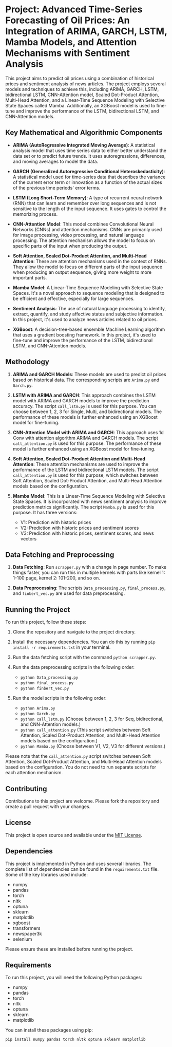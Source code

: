 # Project: Advanced Time-Series Forecasting of Oil Prices: An Integration of ARIMA, GARCH, LSTM, Mamba Models, and Attention Mechanisms with Sentiment Analysis

This project aims to predict oil prices using a combination of historical prices and sentiment analysis of news articles. The project employs several models and techniques to achieve this, including ARIMA, GARCH, LSTM, bidirectional LSTM, CNN-Attention model, Scaled Dot-Product Attention, Multi-Head Attention, and a Linear-Time Sequence Modeling with Selective State Spaces called Mamba. Additionally, an XGBoost model is used to fine-tune and improve the performance of the LSTM, bidirectional LSTM, and CNN-Attention models.


## Key Mathematical and Algorithmic Components

- **ARIMA (AutoRegressive Integrated Moving Average)**: A statistical analysis model that uses time series data to either better understand the data set or to predict future trends. It uses autoregressions, differences, and moving averages to model the data.

- **GARCH (Generalized Autoregressive Conditional Heteroskedasticity)**: A statistical model used for time-series data that describes the variance of the current error term or innovation as a function of the actual sizes of the previous time periods' error terms.

- **LSTM (Long Short-Term Memory)**: A type of recurrent neural network (RNN) that can learn and remember over long sequences and is not sensitive to the length of the input sequence. It uses gates to control the memorizing process.

- **CNN-Attention Model**: This model combines Convolutional Neural Networks (CNNs) and attention mechanisms. CNNs are primarily used for image processing, video processing, and natural language processing. The attention mechanism allows the model to focus on specific parts of the input when producing the output.

- **Soft Attention, Scaled Dot-Product Attention, and Multi-Head Attention**: These are attention mechanisms used in the context of RNNs. They allow the model to focus on different parts of the input sequence when producing an output sequence, giving more weight to more important parts.

- **Mamba Model**: A Linear-Time Sequence Modeling with Selective State Spaces. It's a novel approach to sequence modeling that is designed to be efficient and effective, especially for large sequences.

- **Sentiment Analysis**: The use of natural language processing to identify, extract, quantify, and study affective states and subjective information. In this project, it's used to analyze news articles related to oil prices.

- **XGBoost**: A decision-tree-based ensemble Machine Learning algorithm that uses a gradient boosting framework. In this project, it's used to fine-tune and improve the performance of the LSTM, bidirectional LSTM, and CNN-Attention models.


## Methodology

1. **ARIMA and GARCH Models**: These models are used to predict oil prices based on historical data. The corresponding scripts are `Arima.py` and `Garch.py`.

2. **LSTM with ARIMA and GARCH**: This approach combines the LSTM model with ARIMA and GARCH models to improve the prediction accuracy. The script `call_lstm.py` is used for this purpose. You can choose between 1, 2, 3 for Single, Multi, and bidirectional models. The performance of these models is further enhanced using an XGBoost model for fine-tuning.

3. **CNN-Attention Model with ARIMA and GARCH**: This approach uses 1d Conv with attention algorithm ARIMA and GARCH models. The script `call_attention.py` is used for this purpose. The performance of these model is further enhanced using an XGBoost model for fine-tuning.

4. **Soft Attention, Scaled Dot-Product Attention and Multi-Head Attention**: These attention mechanisms are used to improve the performance of the LSTM and bidirectional LSTM models. The script `call_attention.py` is used for this purpose, which switches between Soft Attention, Scaled Dot-Product Attention, and Multi-Head Attention models based on the configuration.

5. **Mamba Model**: This is a Linear-Time Sequence Modeling with Selective State Spaces. It is incorporated with news sentiment analysis to improve prediction metrics significantly. The script `Mamba.py` is used for this purpose. It has three versions:
   - V1: Prediction with historic prices
   - V2: Prediction with historic prices and sentiment scores
   - V3: Prediction with historic prices, sentiment scores, and news vectors
   

## Data Fetching and Preprocessing

1. **Data Fetching**: Run `scrapper.py` with a change in page number. To make things faster, you can run this in multiple kernels with parts like kernel 1: 1-100 page, kernel 2: 101-200, and so on.

2. **Data Preprocessing**: The scripts `Data_processing.py`, `final_process.py`, and `finbert_vec.py` are used for data preprocessing.

## Running the Project

To run this project, follow these steps:

1. Clone the repository and navigate to the project directory.

2. Install the necessary dependencies. You can do this by running `pip install -r requirements.txt` in your terminal.

3. Run the data fetching script with the command `python scrapper.py`.

4. Run the data preprocessing scripts in the following order:
   - `python Data_processing.py`
   - `python final_process.py`
   - `python finbert_vec.py`

5. Run the model scripts in the following order:
   - `python Arima.py`
   - `python Garch.py`
   - `python call_lstm.py` (Choose between 1, 2, 3 for Seq, bidirectional, and CNN-Attention models.)
   - `python call_attention.py` (This script switches between Soft Attention, Scaled Dot-Product Attention, and Multi-Head Attention models based on the configuration.)
   - `python Mamba.py` (Choose between V1, V2, V3 for different versions.)

Please note that the `call_attention.py` script switches between Soft Attention, Scaled Dot-Product Attention, and Multi-Head Attention models based on the configuration. You do not need to run separate scripts for each attention mechanism.

## Contributing

Contributions to this project are welcome. Please fork the repository and create a pull request with your changes.

## License

This project is open source and available under the [MIT License](LICENSE).

## Dependencies

This project is implemented in Python and uses several libraries. The complete list of dependencies can be found in the `requirements.txt` file. Some of the key libraries used include:

- numpy
- pandas
- torch
- nltk
- optuna
- sklearn
- matplotlib
- xgboost
- transformers
- newspaper3k
- selenium

Please ensure these are installed before running the project.

## Requirements

To run this project, you will need the following Python packages:

- numpy
- pandas
- torch
- nltk
- optuna
- sklearn
- matplotlib

You can install these packages using pip:

```bash
pip install numpy pandas torch nltk optuna sklearn matplotlib